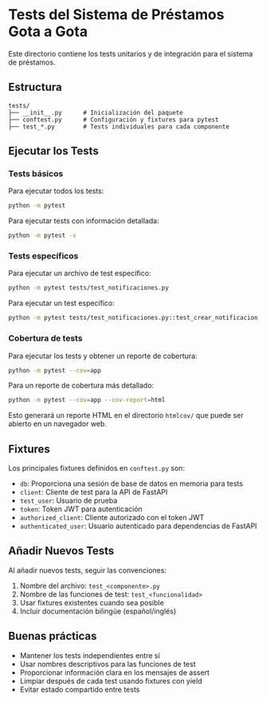 # Tests del Sistema de Préstamos Gota a Gota

Este directorio contiene los tests unitarios y de integración para el sistema de préstamos.

## Estructura

```
tests/
├── __init__.py      # Inicialización del paquete
├── conftest.py      # Configuración y fixtures para pytest
├── test_*.py        # Tests individuales para cada componente
```

## Ejecutar los Tests

### Tests básicos

Para ejecutar todos los tests:

```bash
python -m pytest
```

Para ejecutar tests con información detallada:

```bash
python -m pytest -v
```

### Tests específicos

Para ejecutar un archivo de test específico:

```bash
python -m pytest tests/test_notificaciones.py
```

Para ejecutar un test específico:

```bash
python -m pytest tests/test_notificaciones.py::test_crear_notificacion
```

### Cobertura de tests

Para ejecutar los tests y obtener un reporte de cobertura:

```bash
python -m pytest --cov=app
```

Para un reporte de cobertura más detallado:

```bash
python -m pytest --cov=app --cov-report=html
```

Esto generará un reporte HTML en el directorio `htmlcov/` que puede ser abierto en un navegador web.

## Fixtures

Los principales fixtures definidos en `conftest.py` son:

- `db`: Proporciona una sesión de base de datos en memoria para tests
- `client`: Cliente de test para la API de FastAPI
- `test_user`: Usuario de prueba 
- `token`: Token JWT para autenticación
- `authorized_client`: Cliente autorizado con el token JWT
- `authenticated_user`: Usuario autenticado para dependencias de FastAPI

## Añadir Nuevos Tests

Al añadir nuevos tests, seguir las convenciones:

1. Nombre del archivo: `test_<componente>.py`
2. Nombre de las funciones de test: `test_<funcionalidad>`
3. Usar fixtures existentes cuando sea posible
4. Incluir documentación bilingüe (español/inglés)

## Buenas prácticas

- Mantener los tests independientes entre sí
- Usar nombres descriptivos para las funciones de test
- Proporcionar información clara en los mensajes de assert
- Limpiar después de cada test usando fixtures con yield
- Evitar estado compartido entre tests 